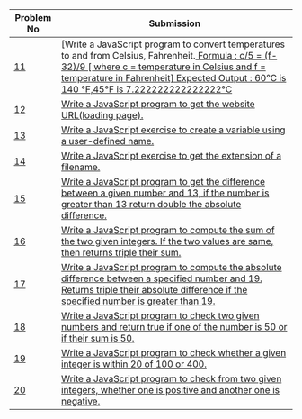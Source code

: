 | Problem No                                                            | Submission                                                     |
| --------------------------------------------------------------------- | -------------------------------------------------------------- |
| [11](https://github.com/abdullah-al-feroz/JavaScript--Problem--Solve/tree/main/Basic%20150%20Problems/11-20) | [Write a JavaScript program to convert temperatures to and from Celsius, Fahrenheit.[ Formula : c/5 = (f-32)/9 [ where c = temperature in Celsius and f = temperature in Fahrenheit] Expected Output : 60°C is 140 °F,45°F is 7.222222222222222°C](https://github.com/abdullah-al-feroz/JavaScript--Problem--Solve/tree/main/Basic%20150%20Problems/11-20)               |
| [12](https://github.com/abdullah-al-feroz/JavaScript--Problem--Solve/tree/main/Basic%20150%20Problems/11-20) | [Write a JavaScript program to get the website URL(loading page).](https://github.com/abdullah-al-feroz/JavaScript--Problem--Solve/tree/main/Basic%20150%20Problems/11-20)       |
| [13](https://github.com/abdullah-al-feroz/JavaScript--Problem--Solve/tree/main/Basic%20150%20Problems/11-20) |[Write a JavaScript exercise to create a variable using a user-defined name.](https://github.com/abdullah-al-feroz/JavaScript--Problem--Solve/tree/main/Basic%20150%20Problems/11-20) |
| [14](https://github.com/abdullah-al-feroz/JavaScript--Problem--Solve/tree/main/Basic%20150%20Problems/11-20) | [Write a JavaScript exercise to get the extension of a filename.](https://github.com/abdullah-al-feroz/JavaScript--Problem--Solve/tree/main/Basic%20150%20Problems/11-20)             |
| [15](https://github.com/abdullah-al-feroz/JavaScript--Problem--Solve/tree/main/Basic%20150%20Problems/11-20) | [Write a JavaScript program to get the difference between a given number and 13, if the number is greater than 13 return double the absolute difference.](https://github.com/abdullah-al-feroz/JavaScript--Problem--Solve/tree/main/Basic%20150%20Problems/11-20)         |
| [16](https://github.com/abdullah-al-feroz/JavaScript--Problem--Solve/tree/main/Basic%20150%20Problems/11-20) | [Write a JavaScript program to compute the sum of the two given integers. If the two values are same, then returns triple their sum.](https://github.com/abdullah-al-feroz/JavaScript--Problem--Solve/tree/main/Basic%20150%20Problems/11-20) |
| [17](https://github.com/abdullah-al-feroz/JavaScript--Problem--Solve/tree/main/Basic%20150%20Problems/11-20) | [Write a JavaScript program to compute the absolute difference between a specified number and 19. Returns triple their absolute difference if the specified number is greater than 19.](https://github.com/abdullah-al-feroz/JavaScript--Problem--Solve/tree/main/Basic%20150%20Problems/11-20)        |
|[18](https://github.com/abdullah-al-feroz/JavaScript--Problem--Solve/tree/main/Basic%20150%20Problems/11-20)| [Write a JavaScript program to check two given numbers and return true if one of the number is 50 or if their sum is 50.](https://github.com/abdullah-al-feroz/JavaScript--Problem--Solve/tree/main/Basic%20150%20Problems/11-20)    |
| [19](https://github.com/abdullah-al-feroz/JavaScript--Problem--Solve/tree/main/Basic%20150%20Problems/11-20) | [Write a JavaScript program to check whether a given integer is within 20 of 100 or 400.](https://github.com/abdullah-al-feroz/JavaScript--Problem--Solve/tree/main/Basic%20150%20Problems/11-20) |
| [20](https://github.com/abdullah-al-feroz/JavaScript--Problem--Solve/tree/main/Basic%20150%20Problems/11-20) | [Write a JavaScript program to check from two given integers, whether one is positive and another one is negative.](https://github.com/abdullah-al-feroz/JavaScript--Problem--Solve/tree/main/Basic%20150%20Problems/11-20) |

